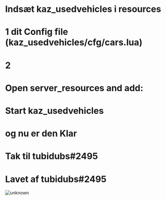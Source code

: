 # Indsæt kaz_usedvehicles i resources

# 1 dit Config file (kaz_usedvehicles/cfg/cars.lua)

# 2 
# Open server_resources and add: 
# Start kaz_usedvehicles
# og nu er den Klar

# Tak til tubidubs#2495



# Lavet af tubidubs#2495 

![unknown](https://user-images.githubusercontent.com/70888884/173614005-c0679f2e-55eb-4f60-821d-9ae1e4f4fedd.png)
